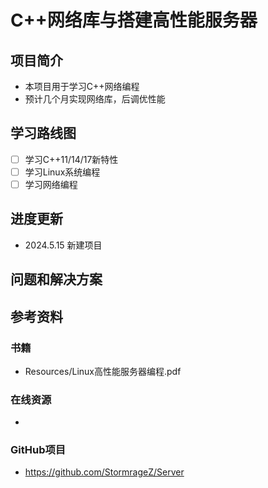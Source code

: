 # C++网络库与搭建高性能服务器
## 项目简介
- 本项目用于学习C++网络编程
- 预计几个月实现网络库，后调优性能

## 学习路线图
- [ ] 学习C++11/14/17新特性
- [ ] 学习Linux系统编程
- [ ] 学习网络编程

## 进度更新
- 2024.5.15 新建项目

## 问题和解决方案

## 参考资料
### 书籍
- Resources/Linux高性能服务器编程.pdf
### 在线资源
- 
### GitHub项目
- https://github.com/StormrageZ/Server 
